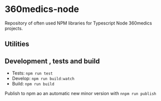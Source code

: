 # 360medics-node

Repository of often used NPM libraries for Typescript Node 360medics projects.

## Utilities


## Development , tests and build

- Tests: `npm run test`
- Develop: `npm run build:watch`
- Build: `npm run build`

Publish to npm ao an automatic new minor version  with `nnpm run publish`
